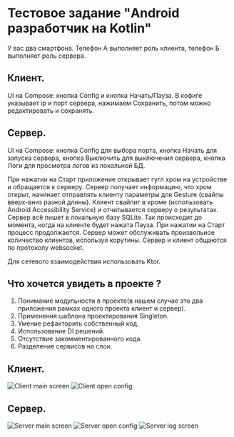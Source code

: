 # Тестовое задание "Android разработчик на Kotlin"

У вас два смартфона. Телефон А выполняет роль клиента, телефон Б выполняет роль сервера.

## Клиент. 
UI на Compose: кнопка Config и кнопка Начать/Пауза. В кофиге указывает ip и порт сервера, нажимаем Сохранить, потом можно редактировать и сохранять.

## Сервер. 
UI на Compose: кнопка Config для выбора порта, кнопка Начать для запуска сервера, кнопка Выключить для выключения сервера, кнопка Логи для просмотра логов из локальной БД.

При нажатии на Старт приложение открывает гугл хром на устройстве и обращается к серверу. Сервер получает информацию, что хром открыт, начинает отправлять клиенту параметры для Gesture (свайпы вверх-вниз разной длины). Клиент свайпит в хроме (использовать Android Accessibility Service) и отчитывается серверу о результатах. Сервер всё пишет в локальную базу SQLite. Так происходит до момента, когда на клиенте будет нажата Пауза. При нажатии на Старт процесс продолжается. Сервер может обслуживать произвольное количество клиентов, используя корутины. Сервер и клиент общаются по протоколу websocket.

Для сетевого взаимодействия использовать Ktor.

## Что хочется увидеть в проекте ?

1. Понимание модульности в проекте(в нашем случае это два приложения рамках одного проекта клиент и сервер). 
2. Применения шаблона проектирования Singleton.
3. Умение рефакторить собственный код.
4. Использование DI решений.
5. Отсутствие закомментированного кода.
6. Разделение сервисов на слои.

## Клиент.
![Client main screen](https://github.com/Jaroslav-89/BhTestIsmaev/blob/dev/client_main_screen.jpg)
![Client open config](https://github.com/Jaroslav-89/BhTestIsmaev/blob/dev/client_open_config.jpg)

## Сервер. 
![Server main screen](https://github.com/Jaroslav-89/BhTestIsmaev/blob/dev/server_main_screen.jpg)
![Server open config](https://github.com/Jaroslav-89/BhTestIsmaev/blob/dev/server_open_config.jpg)
![Server log screen](https://github.com/Jaroslav-89/BhTestIsmaev/blob/dev/server_log_screen.jpg)
